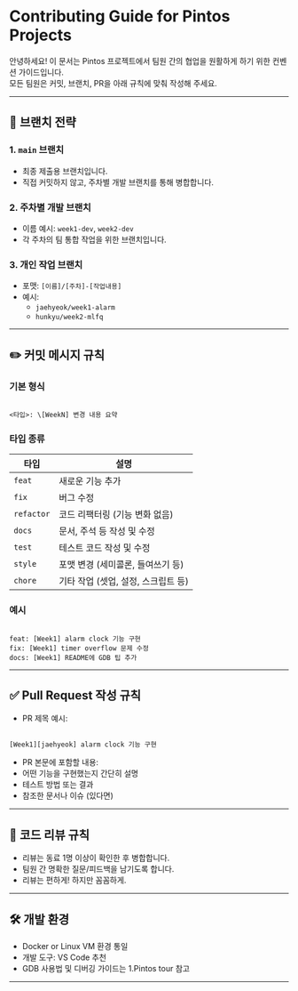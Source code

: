 # Contributing Guide for Pintos Projects

안녕하세요! 이 문서는 Pintos 프로젝트에서 팀원 간의 협업을 원활하게 하기 위한 컨벤션 가이드입니다.  
모든 팀원은 커밋, 브랜치, PR을 아래 규칙에 맞춰 작성해 주세요.

---

## 📌 브랜치 전략

### 1. `main` 브랜치
- 최종 제출용 브랜치입니다.  
- 직접 커밋하지 않고, 주차별 개발 브랜치를 통해 병합합니다.

### 2. 주차별 개발 브랜치
- 이름 예시: `week1-dev`, `week2-dev`
- 각 주차의 팀 통합 작업을 위한 브랜치입니다.

### 3. 개인 작업 브랜치
- 포맷: `[이름]/[주차]-[작업내용]`
- 예시:
  - `jaehyeok/week1-alarm`
  - `hunkyu/week2-mlfq`

---

## ✏️ 커밋 메시지 규칙

### 기본 형식
```

<타입>: \[WeekN] 변경 내용 요약

```

### 타입 종류
| 타입     | 설명                                  |
|----------|---------------------------------------|
| `feat`   | 새로운 기능 추가                      |
| `fix`    | 버그 수정                            |
| `refactor` | 코드 리팩터링 (기능 변화 없음)       |
| `docs`   | 문서, 주석 등 작성 및 수정            |
| `test`   | 테스트 코드 작성 및 수정              |
| `style`  | 포맷 변경 (세미콜론, 들여쓰기 등)     |
| `chore`  | 기타 작업 (셋업, 설정, 스크립트 등)   |

### 예시
```

feat: [Week1] alarm clock 기능 구현
fix: [Week1] timer overflow 문제 수정
docs: [Week1] README에 GDB 팁 추가

```

---

## ✅ Pull Request 작성 규칙

- PR 제목 예시:
```

[Week1][jaehyeok] alarm clock 기능 구현

```

- PR 본문에 포함할 내용:
- 어떤 기능을 구현했는지 간단히 설명
- 테스트 방법 또는 결과
- 참조한 문서나 이슈 (있다면)

---

## 👀 코드 리뷰 규칙

- 리뷰는 동료 1명 이상이 확인한 후 병합합니다.
- 팀원 간 명확한 질문/피드백을 남기도록 합니다.
- 리뷰는 편하게! 하지만 꼼꼼하게.

---

## 🛠 개발 환경

- Docker or Linux VM 환경 통일
- 개발 도구: VS Code 추천
- GDB 사용법 및 디버깅 가이드는 1.Pintos tour 참고

---
